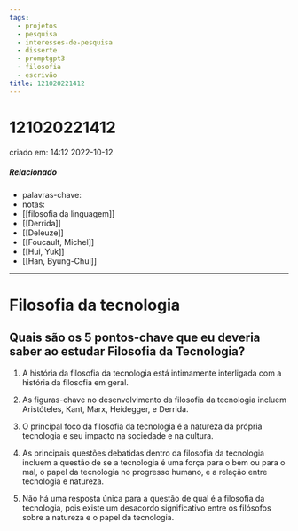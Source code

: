 ```yaml
---
tags:
  - projetos
  - pesquisa
  - interesses-de-pesquisa
  - disserte
  - promptgpt3
  - filosofia
  - escrivão
title: 121020221412
---
```

# 121020221412
criado em: 14:12 2022-10-12

##### Relacionado
- palavras-chave: 
- notas: 
- [[filosofia da linguagem]]
- [[Derrida]]
- [[Deleuze]]
- [[Foucault, Michel]]
- [[Hui, Yuk]]
- [[Han, Byung-Chul]]

---
# Filosofia da tecnologia

## Quais são os 5 pontos-chave que eu deveria saber ao estudar Filosofia da Tecnologia?

1. A história da filosofia da tecnologia está intimamente interligada com a história da filosofia em geral.

2. As figuras-chave no desenvolvimento da filosofia da tecnologia incluem Aristóteles, Kant, Marx, Heidegger, e Derrida.

3. O principal foco da filosofia da tecnologia é a natureza da própria tecnologia e seu impacto na sociedade e na cultura.

4. As principais questões debatidas dentro da filosofia da tecnologia incluem a questão de se a tecnologia é uma força para o bem ou para o mal, o papel da tecnologia no progresso humano, e a relação entre tecnologia e natureza.

5. Não há uma resposta única para a questão de qual é a filosofia da tecnologia, pois existe um desacordo significativo entre os filósofos sobre a natureza e o papel da tecnologia.
